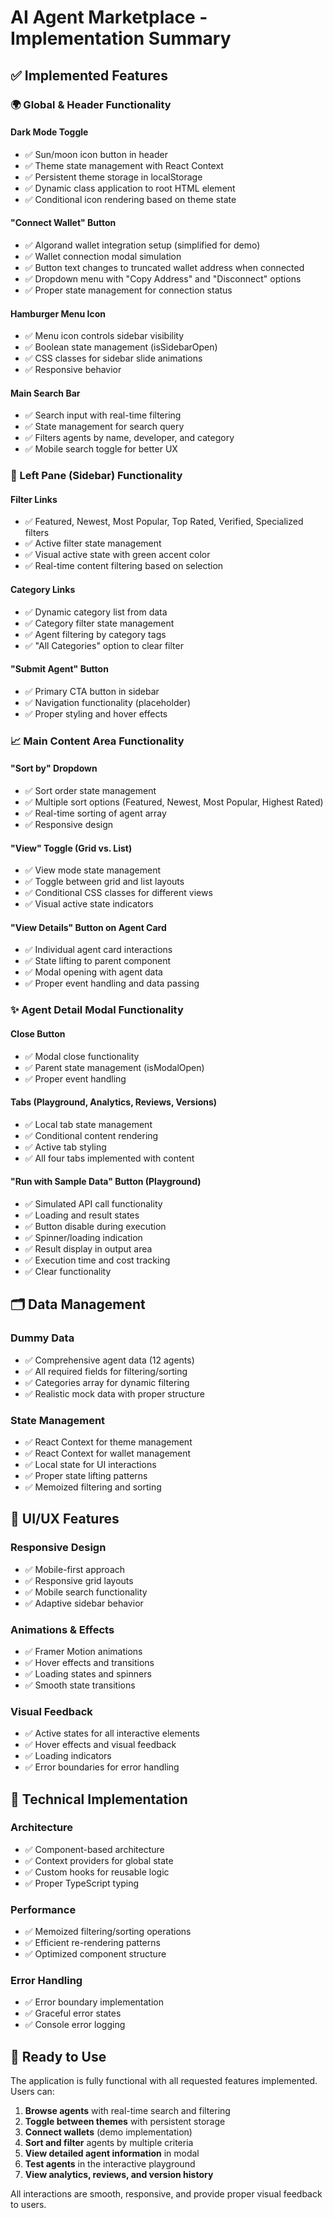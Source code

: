 # AI Agent Marketplace - Implementation Summary

## ✅ Implemented Features

### 🌍 Global & Header Functionality

#### Dark Mode Toggle
- ✅ Sun/moon icon button in header
- ✅ Theme state management with React Context
- ✅ Persistent theme storage in localStorage
- ✅ Dynamic class application to root HTML element
- ✅ Conditional icon rendering based on theme state

#### "Connect Wallet" Button
- ✅ Algorand wallet integration setup (simplified for demo)
- ✅ Wallet connection modal simulation
- ✅ Button text changes to truncated wallet address when connected
- ✅ Dropdown menu with "Copy Address" and "Disconnect" options
- ✅ Proper state management for connection status

#### Hamburger Menu Icon
- ✅ Menu icon controls sidebar visibility
- ✅ Boolean state management (isSidebarOpen)
- ✅ CSS classes for sidebar slide animations
- ✅ Responsive behavior

#### Main Search Bar
- ✅ Search input with real-time filtering
- ✅ State management for search query
- ✅ Filters agents by name, developer, and category
- ✅ Mobile search toggle for better UX

### 🧭 Left Pane (Sidebar) Functionality

#### Filter Links
- ✅ Featured, Newest, Most Popular, Top Rated, Verified, Specialized filters
- ✅ Active filter state management
- ✅ Visual active state with green accent color
- ✅ Real-time content filtering based on selection

#### Category Links
- ✅ Dynamic category list from data
- ✅ Category filter state management
- ✅ Agent filtering by category tags
- ✅ "All Categories" option to clear filter

#### "Submit Agent" Button
- ✅ Primary CTA button in sidebar
- ✅ Navigation functionality (placeholder)
- ✅ Proper styling and hover effects

### 📈 Main Content Area Functionality

#### "Sort by" Dropdown
- ✅ Sort order state management
- ✅ Multiple sort options (Featured, Newest, Most Popular, Highest Rated)
- ✅ Real-time sorting of agent array
- ✅ Responsive design

#### "View" Toggle (Grid vs. List)
- ✅ View mode state management
- ✅ Toggle between grid and list layouts
- ✅ Conditional CSS classes for different views
- ✅ Visual active state indicators

#### "View Details" Button on Agent Card
- ✅ Individual agent card interactions
- ✅ State lifting to parent component
- ✅ Modal opening with agent data
- ✅ Proper event handling and data passing

### ✨ Agent Detail Modal Functionality

#### Close Button
- ✅ Modal close functionality
- ✅ Parent state management (isModalOpen)
- ✅ Proper event handling

#### Tabs (Playground, Analytics, Reviews, Versions)
- ✅ Local tab state management
- ✅ Conditional content rendering
- ✅ Active tab styling
- ✅ All four tabs implemented with content

#### "Run with Sample Data" Button (Playground)
- ✅ Simulated API call functionality
- ✅ Loading and result states
- ✅ Button disable during execution
- ✅ Spinner/loading indication
- ✅ Result display in output area
- ✅ Execution time and cost tracking
- ✅ Clear functionality

## 🗂️ Data Management

### Dummy Data
- ✅ Comprehensive agent data (12 agents)
- ✅ All required fields for filtering/sorting
- ✅ Categories array for dynamic filtering
- ✅ Realistic mock data with proper structure

### State Management
- ✅ React Context for theme management
- ✅ React Context for wallet management
- ✅ Local state for UI interactions
- ✅ Proper state lifting patterns
- ✅ Memoized filtering and sorting

## 🎨 UI/UX Features

### Responsive Design
- ✅ Mobile-first approach
- ✅ Responsive grid layouts
- ✅ Mobile search functionality
- ✅ Adaptive sidebar behavior

### Animations & Effects
- ✅ Framer Motion animations
- ✅ Hover effects and transitions
- ✅ Loading states and spinners
- ✅ Smooth state transitions

### Visual Feedback
- ✅ Active states for all interactive elements
- ✅ Hover effects and visual feedback
- ✅ Loading indicators
- ✅ Error boundaries for error handling

## 🔧 Technical Implementation

### Architecture
- ✅ Component-based architecture
- ✅ Context providers for global state
- ✅ Custom hooks for reusable logic
- ✅ Proper TypeScript typing

### Performance
- ✅ Memoized filtering/sorting operations
- ✅ Efficient re-rendering patterns
- ✅ Optimized component structure

### Error Handling
- ✅ Error boundary implementation
- ✅ Graceful error states
- ✅ Console error logging

## 🚀 Ready to Use

The application is fully functional with all requested features implemented. Users can:

1. **Browse agents** with real-time search and filtering
2. **Toggle between themes** with persistent storage
3. **Connect wallets** (demo implementation)
4. **Sort and filter** agents by multiple criteria
5. **View detailed agent information** in modal
6. **Test agents** in the interactive playground
7. **View analytics, reviews, and version history**

All interactions are smooth, responsive, and provide proper visual feedback to users.
